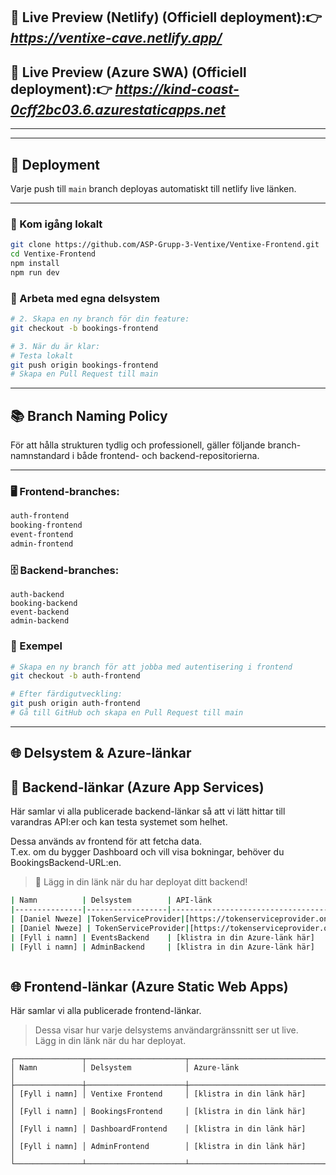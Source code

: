 ## 🚀 Live Preview (Netlify) (Officiell deployment):👉 ***https://ventixe-cave.netlify.app/***
## 🚀 Live Preview (Azure SWA) (Officiell deployment):👉 ***https://kind-coast-0cff2bc03.6.azurestaticapps.net*** 
---


---
## 🚀 Deployment

Varje push till `main` branch deployas automatiskt till netlify live länken.

---
### 🧪 Kom igång lokalt
```bash
git clone https://github.com/ASP-Grupp-3-Ventixe/Ventixe-Frontend.git
cd Ventixe-Frontend
npm install
npm run dev
```
### 🌿 Arbeta med egna delsystem
```bash
# 2. Skapa en ny branch för din feature:
git checkout -b bookings-frontend

# 3. När du är klar:
# Testa lokalt
git push origin bookings-frontend
# Skapa en Pull Request till main
```
---
## 📚 Branch Naming Policy

För att hålla strukturen tydlig och professionell, gäller följande branch-namnstandard i både frontend- och backend-repositorierna.

---

### 🖥️ Frontend-branches:

```bash
auth-frontend
booking-frontend
event-frontend
admin-frontend
```
### 🗄️ Backend-branches:
```
auth-backend
booking-backend
event-backend
admin-backend
```
### 🧪 Exempel
```bash
# Skapa en ny branch för att jobba med autentisering i frontend
git checkout -b auth-frontend

# Efter färdigutveckling:
git push origin auth-frontend
# Gå till GitHub och skapa en Pull Request till main
```

---
## 🌐 Delsystem & Azure-länkar

## 🔧 Backend-länkar (Azure App Services)

Här samlar vi alla publicerade backend-länkar så att vi lätt hittar till varandras API:er och kan testa systemet som helhet.

Dessa används av frontend för att fetcha data.  
T.ex. om du bygger Dashboard och vill visa bokningar, behöver du BookingsBackend-URL:en.

> 🔁 Lägg in din länk när du har deployat ditt backend!

```bash
| Namn          | Delsystem        | API-länk                                | GitHub-repo-länk                                |
|---------------|------------------|--------------------------------------------|--------------------------------------------------|
| [Daniel Nweze] |TokenServiceProvider|[https://tokenserviceprovider.onrender.com/ValidateToken]|[https://github.com/Daniel-Nweze/TokenServiceProvider.git]|
| [Daniel Nweze] | TokenServiceProvider|[https://tokenserviceprovider.onrender.com/Auth/token]| [https://github.com/Daniel-Nweze/TokenServiceProvider.git]|
| [Fyll i namn] | EventsBackend    | [klistra in din Azure-länk här]            | [klistra in din GitHub-länk här]                 |
| [Fyll i namn] | AdminBackend     | [klistra in din Azure-länk här]            | [klistra in din GitHub-länk här]                 |



```
## 🌐 Frontend-länkar (Azure Static Web Apps)
 Här samlar vi alla publicerade frontend-länkar.  
> Dessa visar hur varje delsystems användargränssnitt ser ut live.  
> Lägg in din länk när du har deployat.

```
┌───────────────┬──────────────────────┬──────────────────────────────────────────────────────────────┐
│ Namn          │ Delsystem            │ Azure-länk                                                   │
├───────────────┼──────────────────────┼──────────────────────────────────────────────────────────────┤
│ [Fyll i namn] │ Ventixe Frontend     │ [klistra in din länk här]                                    │
│ [Fyll i namn] │ BookingsFrontend     │ [klistra in din länk här]                                    │
│ [Fyll i namn] │ DashboardFrontend    │ [klistra in din länk här]                                    │
│ [Fyll i namn] │ AdminFrontend        │ [klistra in din länk här]                                    │
└───────────────┴──────────────────────┴──────────────────────────────────────────────────────────────┘

